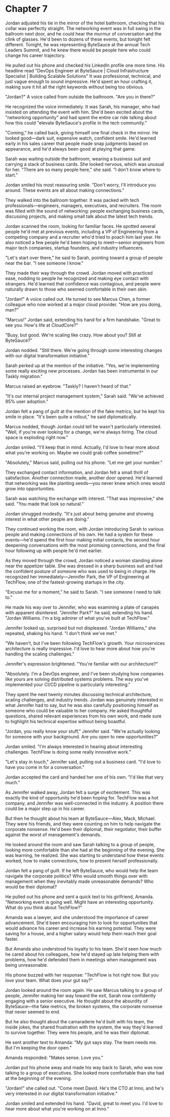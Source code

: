 # Chapter 7

Jordan adjusted his tie in the mirror of the hotel bathroom, checking that his collar was perfectly straight. The networking event was in full swing in the ballroom next door, and he could hear the murmur of conversation and the clink of glasses. He'd been to dozens of these events, but tonight felt different. Tonight, he was representing ByteSauce at the annual Tech Leaders Summit, and he knew there would be people here who could change his career trajectory.

He pulled out his phone and checked his LinkedIn profile one more time. His headline read "DevOps Engineer at ByteSauce | Cloud Infrastructure Specialist | Building Scalable Solutions" It was professional, technical, and just vague enough to sound impressive. He'd spent an hour crafting it, making sure it hit all the right keywords without being too obvious.

"Jordan?" A voice called from outside the bathroom. "Are you in there?"

He recognized the voice immediately. It was Sarah, his manager, who had insisted on attending the event with him. She'd been excited about the "networking opportunity" and had spent the entire car ride talking about how this could "elevate ByteSauce's profile in the tech community."

"Coming," he called back, giving himself one final check in the mirror. He looked good—dark suit, expensive watch, confident smile. He'd learned early in his sales career that people made snap judgments based on appearance, and he'd always been good at playing that game.

Sarah was waiting outside the bathroom, wearing a business suit and carrying a stack of business cards. She looked nervous, which was unusual for her. "There are so many people here," she said. "I don't know where to start."

Jordan smiled his most reassuring smile. "Don't worry, I'll introduce you around. These events are all about making connections."

They walked into the ballroom together. It was packed with tech professionals—engineers, managers, executives, and recruiters. The room was filled with the sound of networking: people exchanging business cards, discussing projects, and making small talk about the latest tech trends.

Jordan scanned the room, looking for familiar faces. He spotted several people he'd met at previous events, including a VP of Engineering from a competing company and a recruiter who'd tried to poach him last year. He also noticed a few people he'd been hoping to meet—senior engineers from major tech companies, startup founders, and industry influencers.

"Let's start over there," he said to Sarah, pointing toward a group of people near the bar. "I see someone I know."

They made their way through the crowd. Jordan moved with practiced ease, nodding to people he recognized and making eye contact with strangers. He'd learned that confidence was contagious, and people were naturally drawn to those who seemed comfortable in their own skin.

"Jordan!" A voice called out. He turned to see Marcus Chen, a former colleague who now worked at a major cloud provider. "How are you doing, man?"

"Marcus!" Jordan said, extending his hand for a firm handshake. "Great to see you. How's life at CloudCore?"

"Busy, but good. We're scaling like crazy. How about you? Still at ByteSauce?"

Jordan nodded. "Still there. We're going through some interesting changes with our digital transformation initiative."

Sarah perked up at the mention of the initiative. "Yes, we're implementing some really exciting new processes. Jordan has been instrumental in our Taskly migration."

Marcus raised an eyebrow. "Taskly? I haven't heard of that."

"It's our internal project management system," Sarah said. "We've achieved 95% user adoption."

Jordan felt a pang of guilt at the mention of the fake metrics, but he kept his smile in place. "It's been quite a rollout," he said diplomatically.

Marcus nodded, though Jordan could tell he wasn't particularly interested. "Well, if you're ever looking for a change, we're always hiring. The cloud space is exploding right now."

Jordan smiled. "I'll keep that in mind. Actually, I'd love to hear more about what you're working on. Maybe we could grab coffee sometime?"

"Absolutely," Marcus said, pulling out his phone. "Let me get your number."

They exchanged contact information, and Jordan felt a small thrill of satisfaction. Another connection made, another door opened. He'd learned that networking was like planting seeds—you never knew which ones would grow into opportunities.

Sarah was watching the exchange with interest. "That was impressive," she said. "You made that look so natural."

Jordan shrugged modestly. "It's just about being genuine and showing interest in what other people are doing."

They continued working the room, with Jordan introducing Sarah to various people and making connections of his own. He had a system for these events—he'd spend the first hour making initial contacts, the second hour deepening conversations with the most promising connections, and the final hour following up with people he'd met earlier.

As they moved through the crowd, Jordan noticed a woman standing alone near the appetizer table. She was dressed in a sharp business suit and had the confident posture of someone who was used to being in charge. He recognized her immediately—Jennifer Park, the VP of Engineering at TechFlow, one of the fastest-growing startups in the city.

"Excuse me for a moment," he said to Sarah. "I see someone I need to talk to."

He made his way over to Jennifer, who was examining a plate of canapés with apparent disinterest. "Jennifer Park?" he said, extending his hand. "Jordan Williams. I'm a big admirer of what you've built at TechFlow."

Jennifer looked up, surprised but not displeased. "Jordan Williams," she repeated, shaking his hand. "I don't think we've met."

"We haven't, but I've been following TechFlow's growth. Your microservices architecture is really impressive. I'd love to hear more about how you're handling the scaling challenges."

Jennifer's expression brightened. "You're familiar with our architecture?"

"Absolutely. I'm a DevOps engineer, and I've been studying how companies like yours are solving distributed systems problems. The way you've implemented your CI/CD pipeline is particularly interesting."

They spent the next twenty minutes discussing technical architecture, scaling challenges, and industry trends. Jordan was genuinely interested in what Jennifer had to say, but he was also carefully positioning himself as someone who could be valuable to her company. He asked thoughtful questions, shared relevant experiences from his own work, and made sure to highlight his technical expertise without being boastful.

"Jordan, you really know your stuff," Jennifer said. "We're actually looking for someone with your background. Are you open to new opportunities?"

Jordan smiled. "I'm always interested in hearing about interesting challenges. TechFlow is doing some really innovative work."

"Let's stay in touch," Jennifer said, pulling out a business card. "I'd love to have you come in for a conversation."

Jordan accepted the card and handed her one of his own. "I'd like that very much."

As Jennifer walked away, Jordan felt a surge of excitement. This was exactly the kind of opportunity he'd been hoping for. TechFlow was a hot company, and Jennifer was well-connected in the industry. A position there could be a major step up in his career.

But then he thought about his team at ByteSauce—Alex, Mack, Michael. They were his friends, and they were counting on him to help navigate the corporate nonsense. He'd been their diplomat, their negotiator, their buffer against the worst of management's demands.

He looked around the room and saw Sarah talking to a group of people, looking more comfortable than she had at the beginning of the evening. She was learning, he realized. She was starting to understand how these events worked, how to make connections, how to present herself professionally.

Jordan felt a pang of guilt. If he left ByteSauce, who would help the team navigate the corporate politics? Who would smooth things over with management when they inevitably made unreasonable demands? Who would be their diplomat?

He pulled out his phone and sent a quick text to his girlfriend, Amanda. "Networking event is going well. Might have an interesting opportunity. What do you think about TechFlow?"

Amanda was a lawyer, and she understood the importance of career advancement. She'd been encouraging him to look for opportunities that would advance his career and increase his earning potential. They were saving for a house, and a higher salary would help them reach their goal faster.

But Amanda also understood his loyalty to his team. She'd seen how much he cared about his colleagues, how he'd stayed up late helping them with problems, how he'd defended them in meetings when management was being unreasonable.

His phone buzzed with her response: "TechFlow is hot right now. But you love your team. What does your gut say?"

Jordan looked around the room again. He saw Marcus talking to a group of people, Jennifer making her way toward the exit, Sarah now confidently engaging with a senior executive. He thought about the absurdity of ByteSauce—the fake metrics, the broken systems, the corporate nonsense that never seemed to end.

But he also thought about the camaraderie he'd built with his team, the inside jokes, the shared frustration with the system, the way they'd learned to survive together. They were his people, and he was their diplomat.

He sent another text to Amanda: "My gut says stay. The team needs me. But I'm keeping the door open."

Amanda responded: "Makes sense. Love you."

Jordan put his phone away and made his way back to Sarah, who was now talking to a group of executives. She looked more comfortable than she had at the beginning of the evening.

"Jordan!" she called out. "Come meet David. He's the CTO at Inno, and he's very interested in our digital transformation initiative."

Jordan smiled and extended his hand. "David, great to meet you. I'd love to hear more about what you're working on at Inno."
